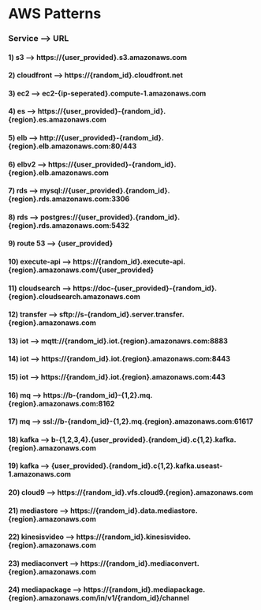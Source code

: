 # AWS Patterns

### Service --> URL

#### 1) s3 --> https://{user_provided}.s3.amazonaws.com

#### 2) cloudfront --> https://{random_id}.cloudfront.net

#### 3) ec2 --> ec2-{ip-seperated}.compute-1.amazonaws.com

#### 4) es --> https://{user_provided}-{random_id}.{region}.es.amazonaws.com

#### 5) elb --> http://{user_provided}-{random_id}.{region}.elb.amazonaws.com:80/443

#### 6) elbv2 --> https://{user_provided}-{random_id}.{region}.elb.amazonaws.com

#### 7) rds --> mysql://{user_provided}.{random_id}.{region}.rds.amazonaws.com:3306

#### 8) rds --> postgres://{user_provided}.{random_id}.{region}.rds.amazonaws.com:5432

#### 9) route 53 --> {user_provided}

#### 10) execute-api --> https://{random_id}.execute-api.{region}.amazonaws.com/{user_provided}

#### 11) cloudsearch --> https://doc-{user_provided}-{random_id}.{region}.cloudsearch.amazonaws.com

#### 12) transfer --> sftp://s-{random_id}.server.transfer.{region}.amazonaws.com

#### 13) iot --> mqtt://{random_id}.iot.{region}.amazonaws.com:8883

#### 14) iot --> https://{random_id}.iot.{region}.amazonaws.com:8443

#### 15) iot --> https://{random_id}.iot.{region}.amazonaws.com:443

#### 16) mq --> https://b-{random_id}-{1,2}.mq.{region}.amazonaws.com:8162

#### 17) mq --> ssl://b-{random_id}-{1,2}.mq.{region}.amazonaws.com:61617

#### 18) kafka --> b-{1,2,3,4}.{user_provided}.{random_id}.c{1,2}.kafka.{region}.amazonaws.com

#### 19) kafka --> {user_provided}.{random_id}.c{1,2}.kafka.useast-1.amazonaws.com

#### 20) cloud9 --> https://{random_id}.vfs.cloud9.{region}.amazonaws.com

#### 21) mediastore --> https://{random_id}.data.mediastore.{region}.amazonaws.com

#### 22) kinesisvideo --> https://{random_id}.kinesisvideo.{region}.amazonaws.com

#### 23) mediaconvert --> https://{random_id}.mediaconvert.{region}.amazonaws.com

#### 24) mediapackage --> https://{random_id}.mediapackage.{region}.amazonaws.com/in/v1/{random_id}/channel
